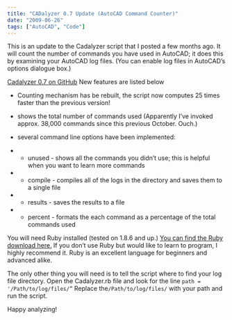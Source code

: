 ```yaml
---
title: "CADalyzer 0.7 Update (AutoCAD Command Counter)"
date: "2009-06-26"
tags: ["AutoCAD", "Code"]
---
```


This is an update to the Cadalyzer script that I posted a few months ago. It will count the number of commands you have used in AutoCAD; it does this by examining your AutoCAD log files. (You can enable log files in AutoCAD’s options dialogue box.)

[Cadalyzer 0.7 on GitHub](https://github.com/mdjordan/CADalyzer) New features are listed below

- Counting mechanism has be rebuilt, the script now computes 25 times faster than the previous version!
- shows the total number of commands used (Apparently I’ve invoked approx. 38,000 commands since this previous October. Ouch.)
- several command line options have been implemented:

- - unused - shows all the commands you didn’t use; this is helpful when you want to learn more commands
- - compile - compiles all of the logs in the directory and saves them to a single file
- - results - saves the results to a file
- - percent - formats the each command as a percentage of the total commands used

You will need Ruby installed (tested on 1.8.6 and up.) [You can find the Ruby download here.](http://www.ruby-lang.org/en/downloads/) If you don’t use Ruby but would like to learn to program, I highly recommend it. Ruby is an excellent language for beginners and advanced alike.

The only other thing you will need is to tell the script where to find your log file directory. Open the Cadalyzer.rb file and look for the line ```path = '/Path/to/log/files/”``` Replace the```/Path/to/log/files/``` with your path and run the script.

Happy analyzing!
